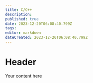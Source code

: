 ```yaml
---
title: C/C++
description: 
published: true
date: 2023-12-20T06:08:40.799Z
tags: 
editor: markdown
dateCreated: 2023-12-20T06:08:40.799Z
---
```


# Header
Your content here